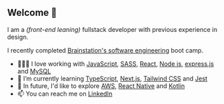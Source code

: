 ## Welcome 👋
I am a *(front-end leaning)* fullstack developer with previous experience in design.

I recently completed [Brainstation's software engineering](https://brainstation.io/online/software-engineering-bootcamp) boot camp.

- 👨🏾‍💻 I love working with [JavaScript](https://developer.mozilla.org/en-US/docs/Web/JavaScript), [SASS](https://sass-lang.com/), [React](https://react.dev/), [Node js](https://nodejs.org/en/about), [express.js](https://expressjs.com/) and [MySQL](https://www.mysql.com/)
- 🌱 I’m currently learning [TypeScript](https://www.typescriptlang.org/), [Next.js](https://nextjs.org/), [Tailwind CSS](https://tailwindcss.com/) and [Jest](https://jestjs.io/)
- 🔭 In future, I'd like to explore [AWS](https://aws.amazon.com/serverless/?hp=tile&tile=solutions), [React Native](https://reactnative.dev/) and [Kotlin](https://kotlinlang.org/)
- 📫 You can reach me on [LinkedIn](https://www.linkedin.com/in/richardacquaye/)
